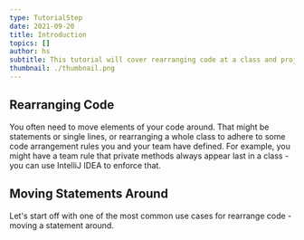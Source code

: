 ```yaml
---
type: TutorialStep
date: 2021-09-20
title: Introduction
topics: []
author: hs
subtitle: This tutorial will cover rearranging code at a class and project level.
thumbnail: ./thumbnail.png
---
```


## Rearranging Code

You often need to move elements of your code around. That might be statements or single lines, or rearranging a whole class to adhere to some code arrangement rules you and your team have defined. For example, you might have a team rule that private methods always appear last in a class - you can use IntelliJ IDEA to enforce that.

## Moving Statements Around

Let's start off with one of the most common use cases for rearrange code - moving a statement around.
